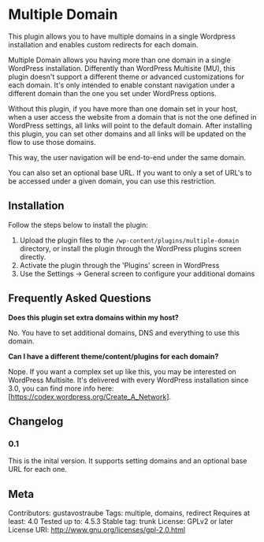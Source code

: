 # Multiple Domain

This plugin allows you to have multiple domains in a single Wordpress installation and enables custom redirects for each 
domain.

Multiple Domain allows you having more than one domain in a single WordPress installation. Differently than WordPress 
Multisite (MU), this plugin doesn't support a different theme or advanced customizations for each domain. It's only 
intended to enable constant navigation under a different domain than the one you set under WordPress options.

Without this plugin, if you have more than one domain set in your host, when a user access the website from a domain 
that is not the one defined in WordPress settings, all links will point to the default domain. After installing this 
plugin, you can set other domains and all links will be updated on the flow to use those domains.

This way, the user navigation will be end-to-end under the same domain.

You can also set an optional base URL. If you want to only a set of URL's to be accessed under a given domain, you can 
use this restriction.

## Installation

Follow the steps below to install the plugin:

1. Upload the plugin files to the `/wp-content/plugins/multiple-domain` directory, or install the plugin through the 
    WordPress plugins screen directly.
2. Activate the plugin through the 'Plugins' screen in WordPress
3. Use the Settings -> General screen to configure your additional domains

## Frequently Asked Questions

**Does this plugin set extra domains within my host?**

No. You have to set additional domains, DNS and everything to use this domain.

**Can I have a different theme/content/plugins for each domain?**

Nope. If you want a complex set up like this, you may be interested on WordPress Multisite. It's delivered with every 
WordPress installation since 3.0, you can find more info here: [https://codex.wordpress.org/Create_A_Network].

## Changelog

### 0.1

This is the inital version. It supports setting domains and an optional base URL for each one.

## Meta

Contributors: gustavostraube
Tags: multiple, domains, redirect
Requires at least: 4.0
Tested up to: 4.5.3
Stable tag: trunk
License: GPLv2 or later
License URI: http://www.gnu.org/licenses/gpl-2.0.html
